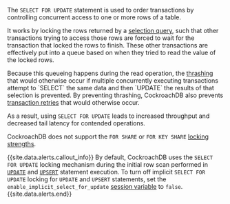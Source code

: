 The `SELECT FOR UPDATE` statement is used to order transactions by controlling concurrent access to one or more rows of a table.

It works by locking the rows returned by a [selection query][selection], such that other transactions trying to access those rows are forced to wait for the transaction that locked the rows to finish. These other transactions are effectively put into a queue based on when they tried to read the value of the locked rows.

Because this queueing happens during the read operation, the [thrashing](https://en.wikipedia.org/wiki/Thrashing_(computer_science)) that would otherwise occur if multiple concurrently executing transactions attempt to `SELECT` the same data and then `UPDATE` the results of that selection is prevented. By preventing thrashing, CockroachDB also prevents [transaction retries][retries] that would otherwise occur.

As a result, using `SELECT FOR UPDATE` leads to increased throughput and decreased tail latency for contended operations.

CockroachDB does not support the `FOR SHARE` or `FOR KEY SHARE` [locking strengths](select-for-update.html#locking-strengths).

{{site.data.alerts.callout_info}}
By default, CockroachDB uses the `SELECT FOR UPDATE` locking mechanism during the initial row scan performed in [`UPDATE`](update.html) and [`UPSERT`](upsert.html) statement execution. To turn off implicit `SELECT FOR UPDATE` locking for `UPDATE` and `UPSERT` statements, set the `enable_implicit_select_for_update` [session variable](set-vars.html) to `false`.
{{site.data.alerts.end}}

<!-- Reference Links -->

[retries]: transactions.html#transaction-retries
[selection]: selection-queries.html
